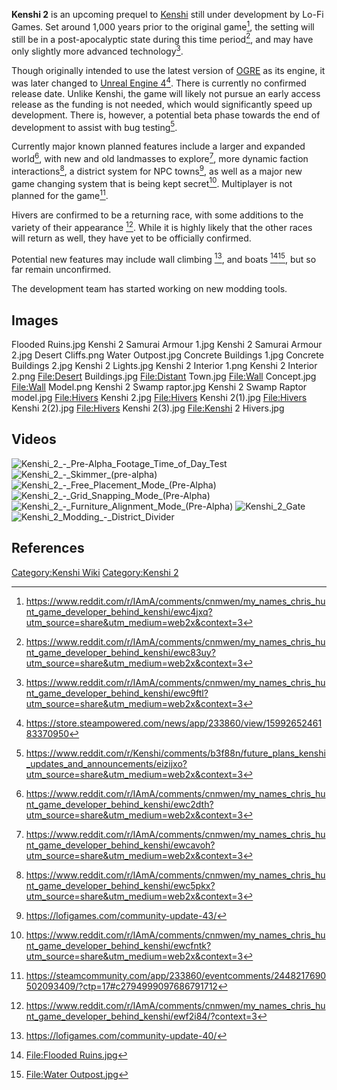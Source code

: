 **Kenshi 2** is an upcoming prequel to [Kenshi](Kenshi.md "wikilink") still
under development by Lo-Fi Games. Set around 1,000 years prior to the
original game[^1], the setting will still be in a post-apocalyptic state
during this time period[^2], and may have only slightly more advanced
technology[^3].

Though originally intended to use the latest version of
[OGRE](wikipedia:OGRE "wikilink") as its engine, it was later changed to
[Unreal Engine 4](wikipedia:Unreal_Engine "wikilink")[^4]. There is
currently no confirmed release date. Unlike Kenshi, the game will likely
not pursue an early access release as the funding is not needed, which
would significantly speed up development. There is, however, a potential
beta phase towards the end of development to assist with bug
testing[^5].

Currently major known planned features include a larger and expanded
world[^6], with new and old landmasses to explore[^7], more dynamic
faction interactions[^8], a district system for NPC towns[^9], as well
as a major new game changing system that is being kept secret[^10].
Multiplayer is not planned for the game[^11].

Hivers are confirmed to be a returning race, with some additions to the
variety of their appearance [^12]. While it is highly likely that the
other races will return as well, they have yet to be officially
confirmed.

Potential new features may include wall climbing [^13], and boats
[^14][^15], but so far remain unconfirmed.

The development team has started working on new modding tools.

## Images

Flooded Ruins.jpg Kenshi 2 Samurai Armour 1.jpg Kenshi 2 Samurai Armour
2.jpg Desert Cliffs.png Water Outpost.jpg Concrete Buildings 1.jpg
Concrete Buildings 2.jpg Kenshi 2 Lights.jpg Kenshi 2 Interior 1.png
Kenshi 2 Interior 2.png <File:Desert> Buildings.jpg <File:Distant>
Town.jpg <File:Wall> Concept.jpg <File:Wall> Model.png Kenshi 2 Swamp
raptor.jpg Kenshi 2 Swamp Raptor model.jpg <File:Hivers> Kenshi 2.jpg
<File:Hivers> Kenshi 2(1).jpg <File:Hivers> Kenshi 2(2).jpg
<File:Hivers> Kenshi 2(3).jpg <File:Kenshi> 2 Hivers.jpg

## Videos

![](Kenshi_2_-_Pre-Alpha_Footage_Time_of_Day_Test "Kenshi_2_-_Pre-Alpha_Footage_Time_of_Day_Test")
![](Kenshi_2_-_Skimmer_(pre-alpha) "Kenshi_2_-_Skimmer_(pre-alpha)")
![](Kenshi_2_-_Free_Placement_Mode_(Pre-Alpha) "Kenshi_2_-_Free_Placement_Mode_(Pre-Alpha)")
![](Kenshi_2_-_Grid_Snapping_Mode_(Pre-Alpha) "Kenshi_2_-_Grid_Snapping_Mode_(Pre-Alpha)")
![](Kenshi_2_-_Furniture_Alignment_Mode_(Pre-Alpha) "Kenshi_2_-_Furniture_Alignment_Mode_(Pre-Alpha)")
![](Kenshi_2_Gate "Kenshi_2_Gate")
![](Kenshi_2_Modding_-_District_Divider "Kenshi_2_Modding_-_District_Divider")

## References

<references />

[Category:Kenshi Wiki](Category:Kenshi_Wiki "wikilink") [Category:Kenshi
2](Category:Kenshi_2 "wikilink")

[^1]: <https://www.reddit.com/r/IAmA/comments/cnmwen/my_names_chris_hunt_game_developer_behind_kenshi/ewc4jxq?utm_source=share&utm_medium=web2x&context=3>

[^2]: <https://www.reddit.com/r/IAmA/comments/cnmwen/my_names_chris_hunt_game_developer_behind_kenshi/ewc83uy?utm_source=share&utm_medium=web2x&context=3>

[^3]: <https://www.reddit.com/r/IAmA/comments/cnmwen/my_names_chris_hunt_game_developer_behind_kenshi/ewc9ftl?utm_source=share&utm_medium=web2x&context=3>

[^4]: <https://store.steampowered.com/news/app/233860/view/1599265246183370950>

[^5]: <https://www.reddit.com/r/Kenshi/comments/b3f88n/future_plans_kenshi_updates_and_announcements/eizijxo?utm_source=share&utm_medium=web2x&context=3>

[^6]: <https://www.reddit.com/r/IAmA/comments/cnmwen/my_names_chris_hunt_game_developer_behind_kenshi/ewc2dth?utm_source=share&utm_medium=web2x&context=3>

[^7]: <https://www.reddit.com/r/IAmA/comments/cnmwen/my_names_chris_hunt_game_developer_behind_kenshi/ewcavoh?utm_source=share&utm_medium=web2x&context=3>

[^8]: <https://www.reddit.com/r/IAmA/comments/cnmwen/my_names_chris_hunt_game_developer_behind_kenshi/ewc5pkx?utm_source=share&utm_medium=web2x&context=3>

[^9]: <https://lofigames.com/community-update-43/>

[^10]: <https://www.reddit.com/r/IAmA/comments/cnmwen/my_names_chris_hunt_game_developer_behind_kenshi/ewcfntk?utm_source=share&utm_medium=web2x&context=3>

[^11]: <https://steamcommunity.com/app/233860/eventcomments/2448217690502093409/?ctp=17#c2794999097686791712>

[^12]: <https://www.reddit.com/r/IAmA/comments/cnmwen/my_names_chris_hunt_game_developer_behind_kenshi/ewf2i84/?context=3>

[^13]: <https://lofigames.com/community-update-40/>

[^14]: [<File:Flooded> Ruins.jpg](:File:Flooded_Ruins.jpg "wikilink")

[^15]: [<File:Water> Outpost.jpg](:File:Water_Outpost.jpg "wikilink")